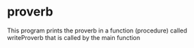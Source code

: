 # proverb
This program prints the proverb in a function (procedure) called writeProverb that is called by the main function 
